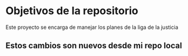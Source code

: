 # Objetivos de la repositorio

Este proyecto se encarga de manejar los planes de la liga de la justicia

## Estos cambios son nuevos desde mi repo local 
